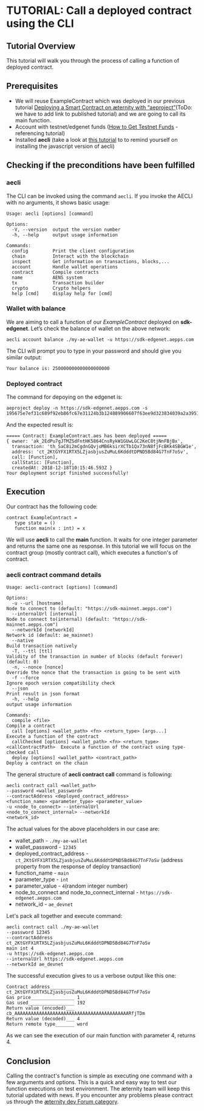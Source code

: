 # TUTORIAL: Call a deployed contract using the CLI

## Tutorial Overview
This tutorial will walk you through the process of calling a function of deployed contract.
## Prerequisites
- We will reuse ExampleContract which was deployed in our previous tutorial [Deploying a Smart Contract on æternity with “aeproject”](smart-contract-deployment-in-aeproject.md)(ToDo: we have to add link to published tutorial) and we are going to call its main function.  
- Account with testnet/edgenet funds ([How to Get Testnet Funds](get-testnet-tokens.md) - referencing tutorial)
- Installed **aecli** (take a look at [this tutorial](account-creation-in-ae-cli.md#installing-aecli) to to remind yourself on installing the javascript version of aecli)

## Checking if the preconditions have been fulfilled

### aecli
The CLI can be invoked using the command ```aecli```.
If you invoke the AECLI with no arguments, it shows basic usage:
```
Usage: aecli [options] [command]

Options:
  -V, --version  output the version number
  -h, --help     output usage information

Commands:
  config         Print the client configuration
  chain          Interact with the blockchain
  inspect        Get information on transactions, blocks,...
  account        Handle wallet operations
  contract       Compile contracts
  name           AENS system
  tx             Transaction builder
  crypto         Crypto helpers
  help [cmd]     display help for [cmd]
```

### Wallet with balance

We are aiming to call a function of our *ExampleContract* deployed on **sdk-edgenet**.
Let’s check the balance of wallet on the above network:

```
aecli account balance ./my-ae-wallet -u https://sdk-edgenet.aepps.com
```
The CLI will prompt you to type in your password and should give you similar output:
```
Your balance is: 250000000000000000000
```

### Deployed contract

The command for depoying on the edgenet is:
```
aeproject deploy -n https://sdk-edgenet.aepps.com -s 195675e7ef31c689f92eb86fc67e31124b3b124889906607f63ee9d323834039a2a39512ab47c05b764883c04466533e0661007061a4787dc34e95de96b7b8e7
```

And the expected result is:
```
===== Contract: ExampleContract.aes has been deployed =====
{ owner: 'ak_2EdPu7gJTMZSdFntHK5864CnsRykW1GUwLGC2KeC8tjNnFBjBx',
  transaction: 'th_SaC8i2mCgdnGQvjoMB6ksirXCTb1Qx73nN8fjFcBKk4SBGW1e',
  address: 'ct_2KtGYFX1RTX5LZjasbjusZuMuL6KdddtDPND5Bd84G7TnF7oSv',
  call: [Function],
  callStatic: [Function],
  createdAt: 2018-12-18T10:15:46.593Z }
Your deployment script finished successfully!

```

## Execution

Our contract has the following code:
```
contract ExampleContract =
   type state = ()
   function main(x : int) = x 

```

We will use **aecli** to call the **main** function. It waits for one integer parameter and returns the same one as response.
In this tutorial we will focus on the contract group (mostly contract call), which executes a function's of contract.

### aecli contract command details

```
Usage: aecli-contract [options] [command]

Options:
  -u --url [hostname]                                                        Node to connect to (default: "https://sdk-mainnet.aepps.com")
  --internalUrl [internal]                                                   Node to connect to(internal) (default: "https://sdk-mainnet.aepps.com")
  --networkId [networkId]                                                    Network id (default: ae_mainnet)
  --native                                                                   Build transaction natively
  -T, --ttl [ttl]                                                            Validity of the transaction in number of blocks (default forever) (default: 0)
  -n, --nonce [nonce]                                                        Override the nonce that the transaction is going to be sent with
  -f --force                                                                 Ignore epoch version compatibility check
  --json                                                                     Print result in json format
  -h, --help                                                                 output usage information

Commands:
  compile <file>                                                             Compile a contract
  call [options] <wallet_path> <fn> <return_type> [args...]                  Execute a function of the contract
  callChecked [options] <wallet_path> <fn> <return_type> <callContractPath>  Execute a function of the contract using type-checked call
  deploy [options] <wallet_path> <contract_path>                             Deploy a contract on the chain
```
The general structure of **aecli contract call** command is following:
```
aecli contract call <wallet_path> 
--password <wallet_password> 
--contractAddress <deployed_contract_address> 
<function_name> <parameter_type> <parameter_value> 
-u <node_to_connect> --internalUrl 
<node_to_connect_internal> --networkId 
<network_id>
```

The actual values for the above placeholders in our case are:

- wallet_path - `./my-ae-wallet`
- wallet_password - `12345`
- deployed_contract_address - `ct_2KtGYFX1RTX5LZjasbjusZuMuL6KdddtDPND5Bd84G7TnF7oSv` (address property from the response of deploy transaction)
- function_name - `main`
- parameter_type - `int`
- parameter_value - `4`(random integer number)
- node_to_connect and node_to_connect_internal - `https://sdk-edgenet.aepps.com`
- network_id - `ae_devnet`

Let's pack all together and execute command:

```
aecli contract call ./my-ae-wallet 
--password 12345 
--contractAddress ct_2KtGYFX1RTX5LZjasbjusZuMuL6KdddtDPND5Bd84G7TnF7oSv 
main int 4 
-u https://sdk-edgenet.aepps.com 
--internalUrl https://sdk-edgenet.aepps.com 
--networkId ae_devnet
```

The successful execution gives to us a verbose output like this one:
```
Contract address_________ ct_2KtGYFX1RTX5LZjasbjusZuMuL6KdddtDPND5Bd84G7TnF7oSv
Gas price________________ 1
Gas used_________________ 192
Return value (encoded)___ cb_AAAAAAAAAAAAAAAAAAAAAAAAAAAAAAAAAAAAAAAAAARfjTDm
Return value (decoded)___ 4
Return remote type_______ word
```

As we can see the execution of our main function with parameter 4, returns 4. 

## Conclusion
Calling the contract's function is simple as executing one command with a few arguments and options. This is a quick and easy way to test our function executions on test environment. 
The æternity team will keep this tutorial updated with news. If you encounter any problems please contract us through the [æternity dev Forum category](https://forum.aeternity.com/c/development).